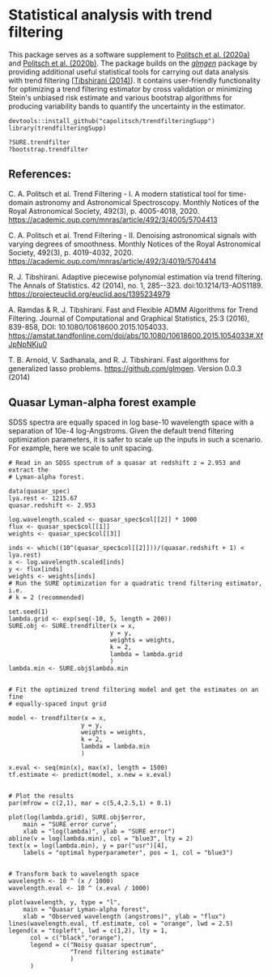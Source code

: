 # Statistical analysis with trend filtering
This package serves as a software supplement to [Politsch et al. (2020a)](https://academic.oup.com/mnras/article/492/3/4005/5704413) 
and [Politsch et al. (2020b)](https://academic.oup.com/mnras/article/492/3/4019/5704414).
The package builds on the [*glmgen*](https://github.com/glmgen/glmgen) package
by providing additional useful statistical tools for carrying out data analysis 
with trend filtering [[Tibshirani (2014)](https://projecteuclid.org/euclid.aos/1395234979)]. 
It contains user-friendly functionality for optimizing a trend filtering estimator by 
cross validation or minimizing Stein's unbiased risk estimate and various 
bootstrap algorithms for producing variability bands to quantify the uncertainty 
in the estimator.

```
devtools::install_github("capolitsch/trendfilteringSupp")
library(trendfilteringSupp)

?SURE.trendfilter
?bootstrap.trendfilter
```

## References:

C. A. Politsch et al. Trend Filtering - I. A modern statistical tool for time-domain astronomy 
and Astronomical Spectroscopy. Monthly Notices of the Royal Astronomical Society, 492(3), p. 4005-4018, 2020. 
https://academic.oup.com/mnras/article/492/3/4005/5704413

C. A. Politsch et al. Trend Filtering - II. Denoising astronomical signals with varying degrees of smoothness. Monthly Notices of the Royal Astronomical Society, 492(3), p. 4019-4032, 2020. 
https://academic.oup.com/mnras/article/492/3/4019/5704414

R. J. Tibshirani. Adaptive piecewise polynomial estimation via trend filtering. 
The Annals of Statistics. 42 (2014), no. 1, 285--323. doi:10.1214/13-AOS1189. 
https://projecteuclid.org/euclid.aos/1395234979

A. Ramdas & R. J. Tibshirani. Fast and Flexible ADMM Algorithms for Trend Filtering.
Journal of Computational and Graphical Statistics, 25:3 (2016), 839-858, DOI: 10.1080/10618600.2015.1054033.
https://amstat.tandfonline.com/doi/abs/10.1080/10618600.2015.1054033#.XfJpNpNKju0

T. B. Arnold, V. Sadhanala, and R. J. Tibshirani. Fast algorithms for generalized lasso problems.
https://github.com/glmgen. Version 0.0.3 (2014)


## Quasar Lyman-alpha forest example 

SDSS spectra are equally spaced in log base-10 wavelength space with a 
separation of 10e-4 log-Angstroms. Given the default trend filtering 
optimization parameters, it is safer to scale up the inputs in such a 
scenario. For example, here we scale to unit spacing.

```
# Read in an SDSS spectrum of a quasar at redshift z = 2.953 and extract the 
# Lyman-alpha forest.

data(quasar_spec)
lya.rest <- 1215.67
quasar.redshift <- 2.953

log.wavelength.scaled <- quasar_spec$col[[2]] * 1000
flux <- quasar_spec$col[[1]]
weights <- quasar_spec$col[[3]]

inds <- which((10^(quasar_spec$col[[2]]))/(quasar.redshift + 1) < lya.rest)
x <- log.wavelength.scaled[inds]
y <- flux[inds]
weights <- weights[inds]
# Run the SURE optimization for a quadratic trend filtering estimator, i.e. 
# k = 2 (recommended)

set.seed(1)
lambda.grid <- exp(seq(-10, 5, length = 200))
SURE.obj <- SURE.trendfilter(x = x, 
                            y = y, 
                            weights = weights, 
                            k = 2,
                            lambda = lambda.grid
                            )
lambda.min <- SURE.obj$lambda.min


# Fit the optimized trend filtering model and get the estimates on an fine
# equally-spaced input grid

model <- trendfilter(x = x,
                    y = y, 
                    weights = weights,
                    k = 2, 
                    lambda = lambda.min
                    )
                    
x.eval <- seq(min(x), max(x), length = 1500)
tf.estimate <- predict(model, x.new = x.eval)


# Plot the results
par(mfrow = c(2,1), mar = c(5,4,2.5,1) + 0.1)

plot(log(lambda.grid), SURE.obj$error,
    main = "SURE error curve", 
    xlab = "log(lambda)", ylab = "SURE error")
abline(v = log(lambda.min), col = "blue3", lty = 2)
text(x = log(lambda.min), y = par("usr")[4], 
    labels = "optimal hyperparameter", pos = 1, col = "blue3")
    
    
# Transform back to wavelength space
wavelength <- 10 ^ (x / 1000)
wavelength.eval <- 10 ^ (x.eval / 1000)

plot(wavelength, y, type = "l", 
    main = "Quasar Lyman-alpha forest", 
    xlab = "Observed wavelength (angstroms)", ylab = "flux")
lines(wavelength.eval, tf.estimate, col = "orange", lwd = 2.5)
legend(x = "topleft", lwd = c(1,2), lty = 1, 
      col = c("black","orange"), 
      legend = c("Noisy quasar spectrum",
                 "Trend filtering estimate"
                 )
      )
```
